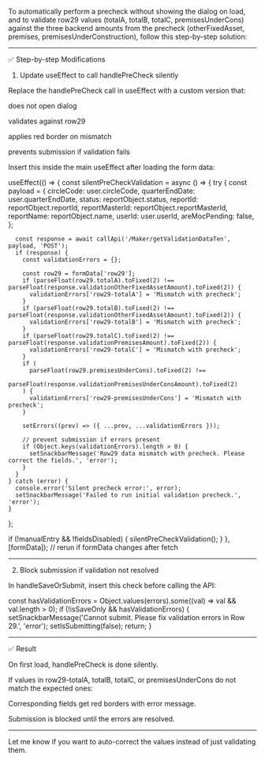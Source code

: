 To automatically perform a precheck without showing the dialog on load, and to validate row29 values (totalA, totalB, totalC, premisesUnderCons) against the three backend amounts from the precheck (otherFixedAsset, premises, premisesUnderConstruction), follow this step-by-step solution:


---

✅ Step-by-step Modifications

1. Update useEffect to call handlePreCheck silently

Replace the handlePreCheck call in useEffect with a custom version that:

does not open dialog

validates against row29

applies red border on mismatch

prevents submission if validation fails


Insert this inside the main useEffect after loading the form data:

useEffect(() => {
  const silentPreCheckValidation = async () => {
    try {
      const payload = {
        circleCode: user.circleCode,
        quarterEndDate: user.quarterEndDate,
        status: reportObject.status,
        reportId: reportObject.reportId,
        reportMasterId: reportObject.reportMasterId,
        reportName: reportObject.name,
        userId: user.userId,
        areMocPending: false,
      };

      const response = await callApi('/Maker/getValidationDataTen', payload, 'POST');
      if (response) {
        const validationErrors = {};

        const row29 = formData['row29'];
        if (parseFloat(row29.totalA).toFixed(2) !== parseFloat(response.validationOtherFixedAssetAmount).toFixed(2)) {
          validationErrors['row29-totalA'] = 'Mismatch with precheck';
        }
        if (parseFloat(row29.totalB).toFixed(2) !== parseFloat(response.validationOtherFixedAssetAmount).toFixed(2)) {
          validationErrors['row29-totalB'] = 'Mismatch with precheck';
        }
        if (parseFloat(row29.totalC).toFixed(2) !== parseFloat(response.validationPremisesAmount).toFixed(2)) {
          validationErrors['row29-totalC'] = 'Mismatch with precheck';
        }
        if (
          parseFloat(row29.premisesUnderCons).toFixed(2) !==
          parseFloat(response.validationPremisesUnderConsAmount).toFixed(2)
        ) {
          validationErrors['row29-premisesUnderCons'] = 'Mismatch with precheck';
        }

        setErrors((prev) => ({ ...prev, ...validationErrors }));

        // prevent submission if errors present
        if (Object.keys(validationErrors).length > 0) {
          setSnackbarMessage('Row29 data mismatch with precheck. Please correct the fields.', 'error');
        }
      }
    } catch (error) {
      console.error('Silent precheck error:', error);
      setSnackbarMessage('Failed to run initial validation precheck.', 'error');
    }
  };

  if (!manualEntry && !fieldsDisabled) {
    silentPreCheckValidation();
  }
}, [formData]); // rerun if formData changes after fetch


---

2. Block submission if validation not resolved

In handleSaveOrSubmit, insert this check before calling the API:

const hasValidationErrors = Object.values(errors).some((val) => val && val.length > 0);
if (!isSaveOnly && hasValidationErrors) {
  setSnackbarMessage('Cannot submit. Please fix validation errors in Row 29.', 'error');
  setIsSubmitting(false);
  return;
}


---

✅ Result

On first load, handlePreCheck is done silently.

If values in row29-totalA, totalB, totalC, or premisesUnderCons do not match the expected ones:

Corresponding fields get red borders with error message.

Submission is blocked until the errors are resolved.




---

Let me know if you want to auto-correct the values instead of just validating them.

